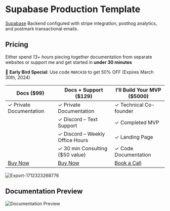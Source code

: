 # Supabase Production Template

[Supabase](https://supabase.com) Backend configured with stripe integration, posthog analytics, and postmark transactional emails. 

## Pricing

Either spend *13+ hours* piecing together documentation from separate websites or support me and get started in **under 30 minutes**

🎁 **Early Bird Special**: Use code `MARCH30` to get 50% OFF (Expires March 30th, 2024)

| Docs (**$99**)                                                                        | Docs + Support (**$129**)                                                             | I'll Build Your MVP (**$5000**)                                      |
| ------------------------------------------------------------------------------------- | ------------------------------------------------------------------------------------- | -------------------------------------------------------------------- |
| ✓ Private Documentation                                                                 | ✓ Private Documentation                                                                 | ✓ Technical Co-founder                                                 |
|                                                       | ✓ Discord – Text Support                                                      | ✓ Completed MVP                                                        |
|                                                                                       | ✓ Discord – Weekly Office Hours                                               | ✓ Landing Page                                                         |
|                                                                                       | ✓ 30 min Consulting ($50 value)                                                         | ✓ Code Documentation                                                   |
| [Buy Now](https://flutter.devtodollars.com/payments?price=price_1Oq6bXFttF99a1NCdZqHlQ8J) | [Buy Now](https://flutter.devtodollars.com/payments?price=price_1OqIefFttF99a1NCezXvAtcM) | [Book a Call](https://usemotion.com/meet/ithinkwong/mvp-consulting?d=30) |

![Export-1712323268776](https://github.com/devtodollars/startup-boilerplate/assets/20890995/3f285eea-e0ee-43ca-8d1e-f6ac845e6319)

## Documentation Preview
![Documentation Preview](https://framerusercontent.com/images/t2DoTrygMH9T2zmkLSLL4HbRwX4.png)



